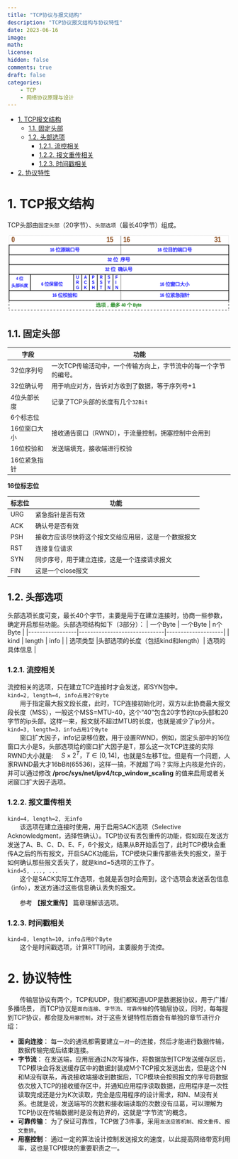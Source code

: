 ```yaml
---
title: "TCP协议与报文结构"
description: "TCP协议报文结构与协议特性"
date: 2023-06-16
image: 
math: 
license: 
hidden: false
comments: true
draft: false
categories:
    - TCP
    - 网络协议原理与设计
---
```


- [1. TCP报文结构](#1-tcp报文结构)
  - [1.1. 固定头部](#11-固定头部)
  - [1.2. 头部选项](#12-头部选项)
    - [1.2.1. 流控相关](#121-流控相关)
    - [1.2.2. 报文重传相关](#122-报文重传相关)
    - [1.2.3. 时间戳相关](#123-时间戳相关)
- [2. 协议特性](#2-协议特性)



# 1. TCP报文结构
TCP头部由`固定头部`（20字节）、`头部选项`（最长40字节）组成。  

![](tcp.png)

## 1.1. 固定头部
  
|字段|功能|
|---------|---------|
|32位序列号|一次TCP传输活动中，一个传输方向上，字节流中的每一个字节的编号。|
|32位确认号|用于响应对方，告诉对方收到了数据，等于序列号+1|
|4位头部长度|记录了TCP头部的长度有几个`32Bit`|
|6个标志位||
|16位窗口大小|接收通告窗口（RWND），于流量控制，拥塞控制中会用到|
|16位校验和|发送端填充，接收端进行校验|
|16位紧急指针||

**16位标志位**  
  
|标志位|功能|
|---------|---------|
|URG|紧急指针是否有效|
|ACK|确认号是否有效|
|PSH|接收方应该尽快将这个报文交给应用层，这是一个数据报文|
|RST|连接复位请求|
|SYN|同步序号，用于建立连接，这是一个连接请求报文|
|FIN|这是一个close报文|

## 1.2. 头部选项
头部选项长度可变，最长40个字节，主要是用于在建立连接时，协商一些参数，确定开启那些功能。头部选项结构如下（3部分）：
|      一个Byte    |            一个Byte          |        n个Byte      |
|-----------------|------------------------------|--------------------|
|       kind      |         length               |        info        |
|     选项类型     |头部选项的长度（包括kind和length）|    选项的具体信息     |


### 1.2.1. 流控相关
流控相关的选项，只在建立TCP连接时才会发送，即SYN包中。    
`kind=2, length=4, info占用2个Byte`    
&emsp;&emsp;用于指定最大报文段长度，此时，TCP连接初始化时，双方以此协商最大报文段长度（MSS），一般这个MSS=MTU-40，这个“40”包含20字节的tcp头部和20字节的ip头部。这样一来，报文就不超过MTU的长度，也就是减少了ip分片。   
`kind=3, length=3，info占用1个Byte`   
&emsp;&emsp;窗口扩大因子，info记录移位数，用于设置RWND，例如，固定头部中的16位窗口大小是S，头部选项给的窗口扩大因子是T，那么这一次TCP连接的实际RWND大小就是: &emsp;$S \times 2^T，T \in [0,14]$，也就是S左移T位。但是有一个问题，人家RWND最大才16bBit(65536)，这样一搞，不就超了吗？实际上内核是允许的，并可以通过修改 **/proc/sys/net/ipv4/tcp_window_scaling** 的值来启用或者关闭窗口扩大因子选项。      

### 1.2.2. 报文重传相关
`kind=4, length=2, 无info`   
&emsp;&emsp;该选项在建立连接时使用，用于启用SACK选项（Selective Acknowledgment，选择性确认）。TCP协议有丢包重传的功能，假如现在发送方发送了A、B、C、D、E、F，6个报文，结果从B开始丢包了，此时TCP模块会重传A之后的所有报文，开启SACK功能后，TCP模块只重传那些丢失的报文，至于如何确认那些报文丢失了，就是kind=5选项的工作了。   
`kind=5, ..., ...`   
&emsp;&emsp;这个是SACK实际工作选项，也就是丢包时会用到，这个选项会发送丢包信息（info），发送方通过这些信息确认丢失的报文。

&emsp;&emsp;参考 **【报文重传】** 篇章理解该选项。


### 1.2.3. 时间戳相关
`kind=8, length=10, info占用8个Byte`   
&emsp;&emsp;这个是时间戳选项，计算RTT时间，主要服务于流控。   


# 2. 协议特性
&emsp;&emsp;传输层协议有两个，TCP和UDP，我们都知道UDP是数据报协议，用于广播/多播场景， 而TCP协议是`面向连接`、`字节流`、`可靠传输`的传输层协议，同时，每每提到TCP协议，都会提及`用塞控制`，对于这些关键特性后面会有单独的章节进行介绍：      
- **面向连接**： 每一次的通讯都需要建立`一对一`的连接，然后才能进行数据传输，数据传输完成后结束连接。   
- **字节流**：  在发送端，应用层通过N次写操作，将数据放到TCP发送缓存区后，TCP模块会将发送缓存区中的数据封装成M个TCP报文发送出去，但是这个N和M没有联系，再说接收端接收到数据后，TCP模块会按照报文的序号将数据依次放入TCP的接收缓存区中，并通知应用程序读取数据，应用程序是一次性读取完成还是分为K次读取，完全是应用程序的设计需求，和N、M没有关系。也就是说，发送端写的次数和接收端读取的次数没有瓜葛，可以理解为TCP协议在传输数据时是没有边界的，这就是“字节流”的概念。   
- **可靠传输**： 为了保证可靠性，TCP做了3件事，采用`发送应答机制`、`报文重传`、`报文重排`。      
- **用塞控制**： 通过一定的算法设计控制发送报文的速度，以此提高网络带宽利用率，这也是TCP模块的重要职责之一。    


